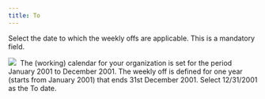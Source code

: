 ```yaml
---
title: To
---
```



Select the date to which the weekly offs are applicable. This is a mandatory  field.


![]({{site.tc_baseurl}}/img/example.gif)  The  (working) calendar for your organization is set for the period January  2001 to December 2001. The weekly off is defined for one year (starts  from January 2001) that ends 31st December 2001. Select 12/31/2001 as  the To date.
